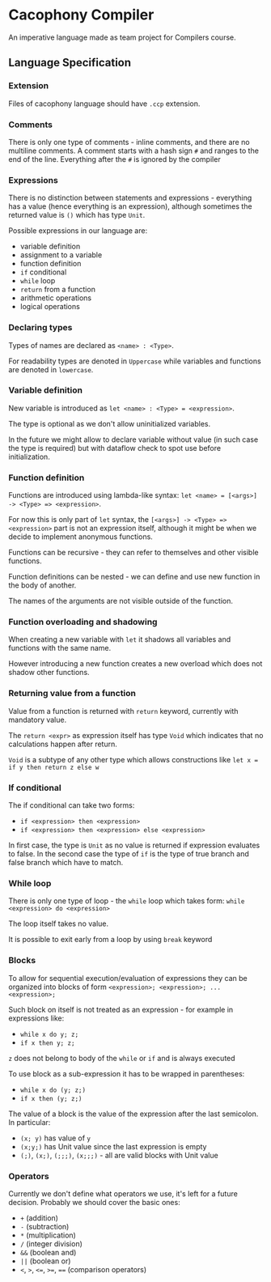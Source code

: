 # Cacophony Compiler

An imperative language made as team project for Compilers course.

## Language Specification

### Extension

Files of cacophony language should have `.ccp` extension.

### Comments

There is only one type of comments - inline comments, and there are no multiline comments.
A comment starts with a hash sign `#` and ranges to the end of the line. Everything after the `#` is  ignored by the compiler

### Expressions
There is no distinction between statements and expressions - everything has a value (hence everything is an expression), although sometimes the returned value is `()` which has type `Unit`.

Possible expressions in our language are:
- variable definition
- assignment to a variable
- function definition
- `if` conditional
- `while` loop
- `return` from a function
- arithmetic operations
- logical operations

### Declaring types

Types of names are declared as `<name> : <Type>`.

For readability types are denoted in `Uppercase` while variables and functions are denoted in `lowercase`.

### Variable definition

New variable is introduced as `let <name> : <Type> = <expression>`. 

The type is optional as we don't allow uninitialized variables.

In the future we might allow to declare variable without value (in such case the type is required) but with dataflow check to spot use before initialization.

### Function definition

Functions are introduced using lambda-like syntax: `let <name> = [<args>] -> <Type> => <expression>`.

For now this is only part of `let` syntax, the `[<args>] -> <Type> => <expression>` part is not an expression itself, although it might be when we decide to implement anonymous functions.

Functions can be recursive - they can refer to themselves and other visible functions.

Function definitions can be nested - we can define and use new function in the body of another.

The names of the arguments are not visible outside of the function.

### Function overloading and shadowing

When creating a new variable with `let` it shadows all variables and functions with the same name.

However introducing a new function creates a new overload which does not shadow other functions.


### Returning value from a function

Value from a function is returned with `return` keyword, currently with mandatory value. 

The `return <expr>` as expression itself has type `Void` which indicates that no calculations happen after return.

`Void` is a subtype of any other type which allows constructions like `let x = if y then return z else w`

### If conditional

The if conditional can take two forms:
- `if <expression> then <expression>`
- `if <expression> then <expression> else <expression>`

In first case, the type is `Unit` as no value is returned if expression evaluates to false.
In the second case the type of `if` is the type of true branch and false branch which have to match.

### While loop

There is only one type of loop - the `while` loop which takes form: `while <expression> do <expression>`

The loop itself takes no value.

It is possible to exit early from a loop by using `break` keyword

### Blocks

To allow for sequential execution/evaluation of expressions they can be organized into blocks of form `<expression>; <expression>; ... <expression>;`

Such block on itself is not treated as an expression - for example
in expressions like:
-  `while x do y; z;`
- `if x then y; z;`

`z` does not belong to body of the `while` or `if` and is always executed

To use block as a sub-expression it has to be wrapped in parentheses:
-  `while x do (y; z;)`
- `if x then (y; z;)`


The value of a block is the value of the expression after the last semicolon.
In particular:
- `(x; y)` has value of `y`
- `(x;y;)` has Unit value since the last expression is empty
- `(;)`, `(x;)`, `(;;;)`, `(x;;;)` - all are valid blocks with Unit value


### Operators

Currently we don't define what operators we use, it's left for a future decision.
Probably we should cover the basic ones:
- `+` (addition)
- `-` (subtraction)
- `*` (multiplication)
- `/` (integer division)
- `&&` (boolean and)
- `||` (boolean or)
- `<`, `>`, `<=`, `>=`, `==` (comparison operators)